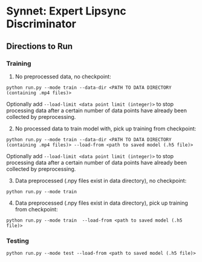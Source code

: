 # Synnet: Expert Lipsync Discriminator

## Directions to Run

### Training

  1. No preprocessed data, no checkpoint:

  `python run.py --mode train --data-dir <PATH TO DATA DIRECTORY (containing .mp4 files)>`
  
  Optionally add `--load-limit <data point limit (integer)>` to stop processing data after a certain number of data points have already been collected by preprocessing.

  2. No processed data to train model with, pick up training from checkpoint:

  `python run.py --mode train --data-dir <PATH TO DATA DIRECTORY (containing .mp4 files)> --load-from <path to saved model (.h5 file)>`

  Optionally add `--load-limit <data point limit (integer)>` to stop processing data after a certain number of data points have already been collected by preprocessing.
  
  3. Data preprocessed (.npy files exist in data directory), no checkpoint:

  `python run.py --mode train`

  4. Data preprocessed (.npy files exist in data directory), pick up training from checkpoint:

  `python run.py --mode train  --load-from <path to saved model (.h5 file)>`

### Testing
`python run.py --mode test --load-from <path to saved model (.h5 file)>`
